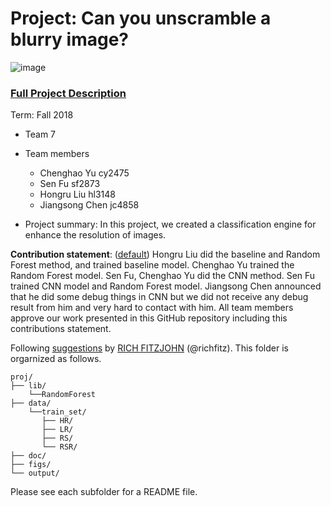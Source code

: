 # Project: Can you unscramble a blurry image? 
![image](figs/example.png)

### [Full Project Description](doc/project3_desc.md)

Term: Fall 2018

+ Team 7
+ Team members
	+ Chenghao Yu cy2475
	+ Sen Fu sf2873
	+ Hongru Liu hl3148
	+ Jiangsong Chen jc4858

+ Project summary: In this project, we created a classification engine for enhance the resolution of images. 
	
**Contribution statement**: ([default](doc/a_note_on_contributions.md)) Hongru Liu did the baseline and Random Forest method, and trained baseline model. Chenghao Yu trained the Random Forest model. Sen Fu, Chenghao Yu did the CNN method. Sen Fu trained CNN model and Random Forest model. Jiangsong Chen announced that he did some debug things in CNN but we did not receive any debug result from him and very hard to contact with him. All team members approve our work presented in this GitHub repository including this contributions statement. 

Following [suggestions](http://nicercode.github.io/blog/2013-04-05-projects/) by [RICH FITZJOHN](http://nicercode.github.io/about/#Team) (@richfitz). This folder is orgarnized as follows.

```
proj/
├── lib/
    └──RandomForest
├── data/
    └──train_set/
       ├── HR/
       ├── LR/
       ├── RS/
       └── RSR/
├── doc/
├── figs/
└── output/
```

Please see each subfolder for a README file.
